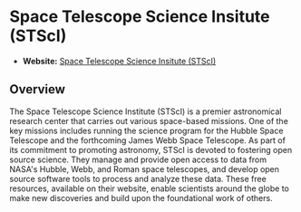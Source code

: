# Space Telescope Science Insitute (STScI)

- **Website:** [Space Telescope Science Insitute (STScI)](https://www.stsci.edu/)

## Overview

The Space Telescope Science Institute (STScI) is a premier astronomical research center that carries out various space-based missions. One of the key missions includes running the science program for the Hubble Space Telescope and the forthcoming James Webb Space Telescope. As part of its commitment to promoting astronomy, STScI is devoted to fostering open source science. They manage and provide open access to data from NASA's Hubble, Webb, and Roman space telescopes, and develop open source software tools to process and analyze these data. These free resources, available on their website, enable scientists around the globe to make new discoveries and build upon the foundational work of others.
